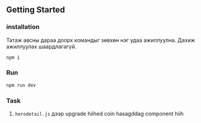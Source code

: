 ## Getting Started

### installation

Татаж авсны дараа доорх командыг зөвхөн нэг удаа ажиллуулна. Дахиж ажиллуулах шаардлагагүй.

```bash
npm i
```

### Run

```bash
npm run dev
```

### Task

1. `herodetail.js` дээр upgrade hiihed coin hasagddag component hiih
